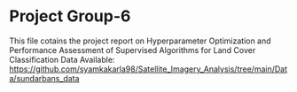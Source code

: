 # Project Group-6
This file cotains the project report on Hyperparameter Optimization and Performance Assessment of Supervised Algorithms for Land Cover Classification
Data Available: https://github.com/syamkakarla98/Satellite_Imagery_Analysis/tree/main/Data/sundarbans_data
